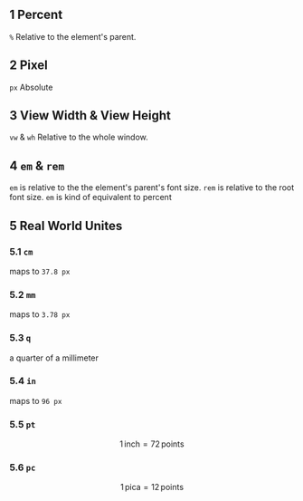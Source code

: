 ## 1 Percent
`%`
Relative to the element's parent. 

## 2 Pixel
`px`
Absolute

## 3 View Width & View Height
`vw` & `wh`
Relative to the whole window. 

## 4 `em` & `rem`
`em` is relative to the the element's parent's font size. 
`rem` is relative to the root font size. 
`em` is kind of equivalent to percent

## 5 Real World Unites
### 5.1 `cm`
maps to `37.8 px`

### 5.2 `mm`
maps to `3.78 px`
### 5.3 `q`
a quarter of a millimeter

### 5.4 `in`
maps to `96 px`

### 5.5 `pt`
$$1\,\text{inch} = 72\,\text{points}$$

### 5.6 `pc`
$$1\,\text{pica} = 12\,\text{points}$$
